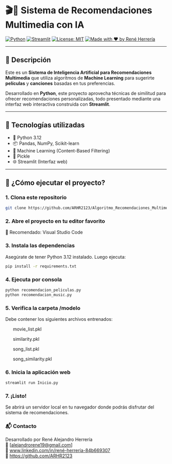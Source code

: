 # 🎬🎵 Sistema de Recomendaciones Multimedia con IA

[![Python](https://img.shields.io/badge/Python-3.12-blue?logo=python)](https://www.python.org/)
[![Streamlit](https://img.shields.io/badge/Streamlit-WebApp-FF4B4B?logo=streamlit&logoColor=white)](https://streamlit.io/)
[![License: MIT](https://img.shields.io/badge/License-MIT-green.svg)](https://opensource.org/licenses/MIT)
[![Made with ❤️ by René Herrería](https://img.shields.io/badge/Made%20with-%E2%9D%A4-red)](https://github.com/tu_usuario)

---

## 📌 Descripción

Este es un **Sistema de Inteligencia Artificial para Recomendaciones Multimedia** que utiliza algoritmos de **Machine Learning** para sugerirte **películas** y **canciones** basadas en tus preferencias.

Desarrollado en **Python**, este proyecto aprovecha técnicas de similitud para ofrecer recomendaciones personalizadas, todo presentado mediante una interfaz web interactiva construida con **Streamlit**.

---

## 🧠 Tecnologías utilizadas

- 🐍 Python 3.12  
- 📦 Pandas, NumPy, Scikit-learn  
- 🧠 Machine Learning (Content-Based Filtering)  
- 💾 Pickle  
- 🌐 Streamlit (Interfaz web)

---

## 🚀 ¿Cómo ejecutar el proyecto?

### 1. Clona este repositorio

```bash
git clone https://github.com/ARHR2123/Algoritmo_Recomendaciones_Multimedia.git

```
### 2. Abre el proyecto en tu editor favorito
📁 Recomendado: Visual Studio Code
### 3. Instala las dependencias
Asegúrate de tener Python 3.12 instalado. Luego ejecuta:

```bash
pip install -r requirements.txt
```
### 4. Ejecuta por consola

```bash
python recomendacion_peliculas.py
python recomendacion_music.py
```
### 5. Verifica la carpeta /modelo
Debe contener los siguientes archivos entrenados:

<ul>movie_list.pkl</ul>
<ul>similarity.pkl</ul>
<ul>song_list.pkl</ul>
<ul>song_similarity.pkl</ul>

### 6. Inicia la aplicación web

```bash
streamlit run Inicio.py
```
### 7. ¡Listo!
Se abrirá un servidor local en tu navegador donde podrás disfrutar del sistema de recomendaciones.

### 📬 Contacto
Desarrollado por René Alejandro Herrería
<br>
📧 [alejandrorene19@gmail.com]
<br>
🔗 www.linkedin.com/in/rené-herrería-84b669307
<br>
🐙 https://github.com/ARHR2123

